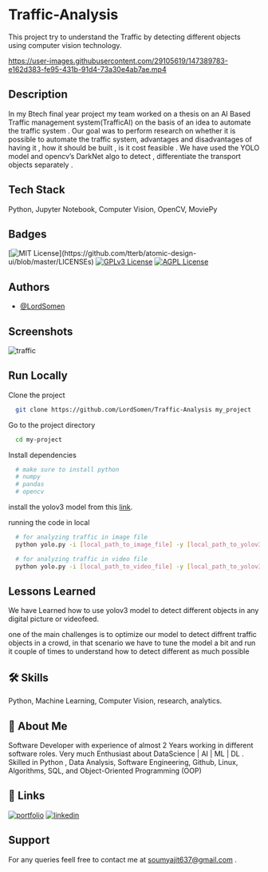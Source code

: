 # Traffic-Analysis

This project try to understand the Traffic by detecting different objects using computer vision technology.  

https://user-images.githubusercontent.com/29105619/147389783-e162d383-fe95-431b-91d4-73a30e4ab7ae.mp4

## Description

In my Btech final year project  my team worked on a thesis on an AI Based Traffic management system(TrafficAI) on the basis of an idea to automate the traffic system . Our goal was to perform research on whether it is possible to automate the traffic system, advantages and disadvantages  of having it , how it should be built , is it cost feasible .
We have used the YOLO model and opencv’s DarkNet algo to detect , differentiate the transport objects separately .


## Tech Stack

Python, Jupyter Notebook, Computer Vision, OpenCV, MoviePy



## Badges

[![MIT License](https://img.shields.io/apm/l/atomic-design-ui.svg?)](https://github.com/tterb/atomic-design-ui/blob/master/LICENSEs)
[![GPLv3 License](https://img.shields.io/badge/License-GPL%20v3-yellow.svg)](https://opensource.org/licenses/)
[![AGPL License](https://img.shields.io/badge/license-AGPL-blue.svg)](http://www.gnu.org/licenses/agpl-3.0)


## Authors

- [@LordSomen](https://github.com/LordSomen)


## Screenshots

![traffic](https://drive.google.com/file/d/1VFxmebzkJEDAjV81gZZXLkFQr_faVFKG/view?usp=sharing)


## Run Locally

Clone the project

```bash
  git clone https://github.com/LordSomen/Traffic-Analysis my_project
```

Go to the project directory

```bash
  cd my-project
```

Install dependencies

```bash
  # make sure to install python
  # numpy
  # pandas
  # opencv
```
install the yolov3 model from this [link](https://drive.google.com/drive/folders/16c9eWU_-ZktkjPH5RrEmXz1gRt_sxxYE?usp=sharing).

running the code in local

```bash
  # for analyzing traffic in image file
  python yolo.py -i [local_path_to_image_file] -y [local_path_to_yolov3_model]

  # for analyzing traffic in video file
  python yolo.py -i [local_path_to_video_file] -y [local_path_to_yolov3_model]
```


## Lessons Learned

We have Learned how to use yolov3 model to detect different objects in any digital picture or videofeed.

one of the main challenges is to optimize our model to detect diffrent traffic objects in a crowd, in that scenario we have to tune the model a bit and run it couple of times to understand how to detect different as much possible


## 🛠 Skills
Python, Machine Learning, Computer Vision, research, analytics.


## 🚀 About Me
Software Developer with experience of almost 2 Years working in different software roles. Very much Enthusiast about  DataScience | AI | ML | DL . Skilled  in Python , Data Analysis, Software Engineering, Github, Linux, Algorithms, SQL,  and Object-Oriented Programming (OOP)



## 🔗 Links
[![portfolio](https://img.shields.io/badge/my_portfolio-000?style=for-the-badge&logo=ko-fi&logoColor=white)](https://github.com/LordSomen)
[![linkedin](https://img.shields.io/badge/linkedin-0A66C2?style=for-the-badge&logo=linkedin&logoColor=white)](https://www.linkedin.com/in/soumyajit-pal-810283152/)


## Support

For any queries feell free to contact me at soumyajit637@gmail.com .

